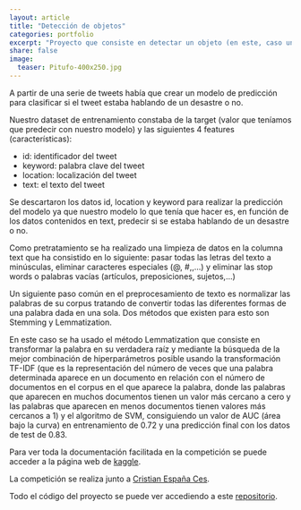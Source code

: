 ```yaml
---
layout: article
title: "Detección de objetos"
categories: portfolio
excerpt: "Proyecto que consiste en detectar un objeto (en este, caso un pitufo) en un video"
share: false
image:
  teaser: Pitufo-400x250.jpg
---
```


A partir de una serie de tweets había que crear un modelo de predicción para clasificar si el tweet estaba hablando de un desastre o no. 

Nuestro dataset de entrenamiento constaba de la target (valor que teníamos que predecir con nuestro modelo) y las siguientes 4 features (características):

- id: identificador del tweet 
- keyword: palabra clave del tweet 
- location: localización del tweet 
- text: el texto del tweet 

Se descartaron los datos id, location y keyword para realizar la predicción del modelo ya que nuestro modelo lo que tenía que hacer es, en función de los datos contenidos en text, predecir si se estaba hablando de un desastre o no.

Como pretratamiento se ha realizado una limpieza de datos en la columna text que ha consistido en lo siguiente: pasar todas las letras del texto a minúsculas,
eliminar caracteres especiales (@, #,\,...) y eliminar las stop words o palabras vacías (artículos, preposiciones, sujetos,...)

Un siguiente paso común en el preprocesamiento de texto es normalizar las palabras de su corpus tratando de convertir todas las diferentes formas de una palabra dada en una sola. Dos métodos que existen para esto son Stemming y Lemmatization.

En este caso se ha usado el método Lemmatization que consiste en transformar la palabra en su verdadera raíz y mediante la búsqueda de la mejor combinación de hiperparámetros posible usando la transformación TF-IDF (que es la representación del número de veces que una palabra determinada aparece en un documento en relación con el número de documentos en el corpus en el que aparece la palabra, donde las palabras que aparecen en muchos documentos tienen un valor más cercano a cero y las palabras que aparecen en menos documentos tienen valores más cercanos a 1) y el algoritmo de SVM, consiguiendo un valor de AUC (área bajo la curva) en entrenamiento de 0.72 y una predicción final con los datos de test de 0.83.

Para ver toda la documentación facilitada en la competición se puede acceder a la página web de [kaggle](https://www.kaggle.com/c/the-bridge-nlp/overview).

La competición se realiza junto a [Cristian España Ces](https://www.linkedin.com/in/cespanac/).

Todo el código del proyecto se puede ver accediendo a este [repositorio](https://github.com/sonimik13/NLP-en-la-red-social-Twitter).
